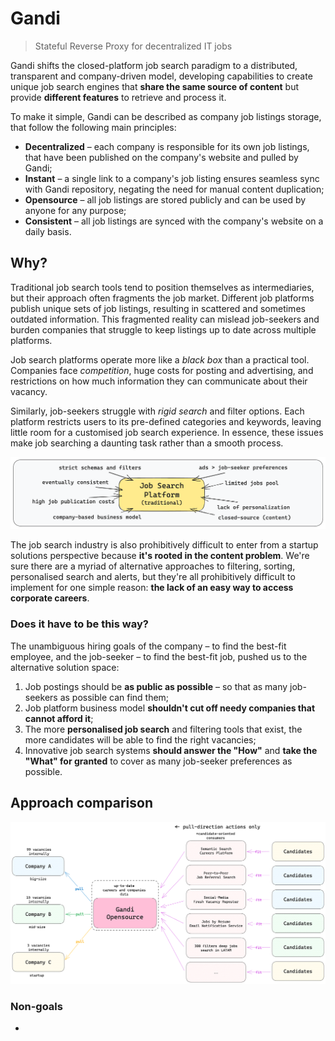 # Gandi
> Stateful Reverse Proxy for decentralized IT jobs

Gandi shifts the closed-platform job search paradigm to a distributed, transparent and company-driven model, developing capabilities to create unique job search engines that **share the same source of content** but provide **different features** to retrieve and process it.

To make it simple, Gandi can be described as company job listings storage, that follow the following main principles:
- **Decentralized** – each company is responsible for its own job listings, that have been published on the company's website and pulled by Gandi;
- **Instant** – a single link to a company's job listing ensures seamless sync with Gandi repository, negating the need for manual content duplication;
- **Opensource** – all job listings are stored publicly and can be used by anyone for any purpose;
- **Consistent** – all job listings are synced with the company's website on a daily basis.

## Why?
Traditional job search tools tend to position themselves as intermediaries, but their approach often fragments the job market. Different job platforms publish unique sets of job listings, resulting in scattered and sometimes outdated information. This fragmented reality can mislead job-seekers and burden companies that struggle to keep listings up to date across multiple platforms.

Job search platforms operate more like a _black box_ than a practical tool. Companies face _competition_, huge costs for posting and advertising, and restrictions on how much information they can communicate about their vacancy.

Similarly, job-seekers struggle with _rigid search_ and filter options. Each platform restricts users to its pre-defined categories and keywords, leaving little room for a customised job search experience. In essence, these issues make job searching a daunting task rather than a smooth process.

![img_3.png](img_3.png)

The job search industry is also prohibitively difficult to enter from a startup solutions perspective because **it's rooted in the content problem**. We're sure there are a myriad of alternative approaches to filtering, sorting, personalised search and alerts, but they're all prohibitively difficult to implement for one simple reason: **the lack of an easy way to access corporate careers**.

### Does it have to be this way?
The unambiguous hiring goals of the company – to find the best-fit employee, and the job-seeker – to find the best-fit job, pushed us to the alternative solution space:
1. Job postings should be **as public as possible** – so that as many job-seekers as possible can find them;
2. Job platform business model **shouldn't cut off needy companies that cannot afford it**;
3. The more **personalised job search** and filtering tools that exist, the more candidates will be able to find the right vacancies;
4. Innovative job search systems **should answer the "How"** and **take the "What" for granted** to cover as many job-seeker preferences as possible.

## Approach comparison
![img_5.png](img_5.png)
### Non-goals
-